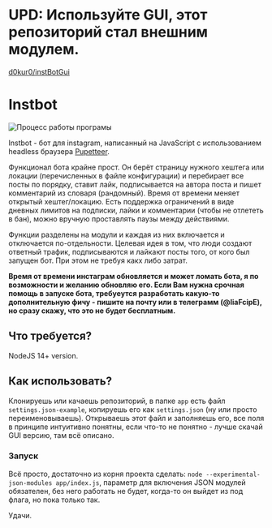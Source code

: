 # UPD: Используйте GUI, этот репозиторий стал внешним модулем.
[d0kur0/instBotGui](https://github.com/d0kur0/instBotGui)

# Instbot

![Процесс работы програмы](https://pp.userapi.com/c851216/v851216067/de22f/XDfyb98BiG4.jpg)

Instbot - бот для instagram, написанный на JavaScript c использованием headless браузера [Pupetteer](https://github.com/GoogleChrome/puppeteer).

Функционал бота крайне прост. Он берёт страницу нужного хештега или локации (перечисленных в файле конфигурации) и перебирает все посты по порядку, ставит лайк, подписывается на автора поста и пишет комментарий из словаря (рандомный). Время от времени меняет открытый хештег/локацию. Есть поддержка ограничений в виде дневных лимитов на подписки, лайки и комментарии (чтобы не отлететь в бан), можно вручную проставлять паузы между действиями.

Функции разделены на модули и каждая из них включается и отключается по-отдельности.
Целевая идея в том, что люди создают ответный трафик, подписываются и лайкают посты того, от кого был запущен бот. При этом не требуя какх либо затрат.

**Время от времени инстаграм обновляется и может ломать бота, я по возможности и желанию обновляю его.
Если Вам нужна срочная помощь в запуске бота, требуеутся разработать какую-то дополнительную фичу - пишите на почту или в телеграмм (@liaFcipE), но сразу скажу, что это не будет бесплатным.**

## Что требуется?
NodeJS 14+ version.

## Как использовать?

Клонируешь или качаешь репозиторий, в папке ```app``` есть файл ```settings.json-example```, копируешь его как ```settings.json``` (ну или просто переименовываешь).
Открываешь этот файл и заполняешь его, все поля в принципе интуитивно понятны, если что-то не понятно - лучше скачай GUI версию, там всё описано.

### Запуск
Всё просто, достаточно из корня проекта сделать: ```node --experimental-json-modules app/index.js```, параметр для включения JSON модулей обязателен, без него работать не будет, когда-то он выйдет из под флага, но пока только так.

Удачи.

